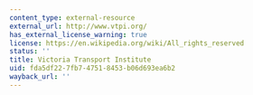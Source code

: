 ```yaml
---
content_type: external-resource
external_url: http://www.vtpi.org/
has_external_license_warning: true
license: https://en.wikipedia.org/wiki/All_rights_reserved
status: ''
title: Victoria Transport Institute
uid: fda5df22-7fb7-4751-8453-b06d693ea6b2
wayback_url: ''
---
```

